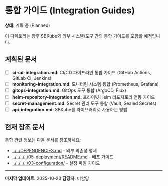 # 통합 가이드 (Integration Guides)

**상태**: 계획 중 (Planned)

이 디렉토리는 향후 SBKube와 외부 시스템/도구 간의 통합 가이드를 포함할 예정입니다.

## 계획된 문서

- [ ] **ci-cd-integration.md**: CI/CD 파이프라인 통합 가이드 (GitHub Actions, GitLab CI, Jenkins)
- [ ] **monitoring-integration.md**: 모니터링 시스템 통합 (Prometheus, Grafana)
- [ ] **gitops-integration.md**: GitOps 도구 통합 (ArgoCD, Flux)
- [ ] **helm-repository-integration.md**: 프라이빗 Helm 리포지토리 연동 가이드
- [ ] **secret-management.md**: Secret 관리 도구 통합 (Vault, Sealed Secrets)
- [ ] **api-integration.md**: SBKube를 라이브러리로 사용하는 방법

## 현재 참조 문서

통합 관련 정보는 다음 문서를 참조하세요:

- [../../DEPENDENCIES.md](../../DEPENDENCIES.md) - 외부 의존성 명세
- [../../../../05-deployment/README.md](../../../../05-deployment/README.md) - 배포 가이드
- [../../../../03-configuration/](../../../../03-configuration/) - 설정 파일 가이드

______________________________________________________________________

**마지막 업데이트**: 2025-10-23 **담당자**: 미할당
